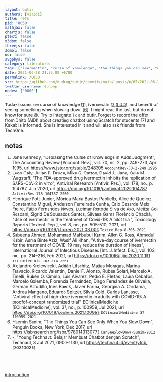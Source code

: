 ```yaml
---
layout: butir
authors: [viridi]
title: refs
pid: '0050'
mathjax: false
chartjs: false
ptext: false
x3dom: false
threejs: false
3dmol: false
oo: false
svgphys: false
category: literatures
tags: ["ivermectin", "curse of knowledge", "the things you can see", "when you slow down"]
date: 2021-06-28 21:55:00 +0700
permalink: /0050
src: https://github.com/dudung/butir/commits/main/_posts/0/05/2021-06-28-refs.md
twitter_username: 6unpnp
nodes: ['0000']
---
```

Today issues are curse of knowledge [[1](#r1)], ivermectin [[2](#r2),[3](#r3),[4](#r4),[5](#r5)], and benefit of seeing something when slowing down [[6](#r6)]. I might read the last, but do not know for sure :laughing:. Try to integrate `lx` and butir. Forget to record the offer from Dhito (AIDI) about creating chatbot using Scratch for students [[7](#r7)] and Kakak is informed. She is interested in it and will also ask friends from TechOne.


## notes
1. <a name=r1></a>Jane Kennedy, "Debiasing the Curse of Knowledge in Audit Judgment", The Accounting Review [Account. Rev.], vol. 70, no. 2, pp. 249-273, Apr 1995, url <https://www.jstor.org/stable/248305> `AccountRev-70-2-249-1995`
2. <a name=r2></a>Leon Caly, Julian D. Druce, Mike G. Catton, David A. Jans, Kylie M. Wagstaff, "The FDA-approved drug ivermectin inhibits the replication of SARS-CoV-2 in
vitro", Antiviral Research [Antivir. Res.], vol. 178, no., p. 104787, Jun 2020, url <https://doi.org/10.1016/j.antiviral.2020.104787> `AntivirRes-178-104787-2020`
3. <a name=r3></a>Henrique Pott-Junior, Mônica Maria Bastos Paoliello, Alice de Queiroz Constantino Miguel, Anderson Ferreirada Cunha, Caio Cesarde Melo Freire, Fábio Fernandes Neves, Lucimar Rettoda Silva de Avó, Meliza Goi Roscani, Sigrid De Sousados Santos, Silvana Gama Florêncio Chachá, "Use of ivermectin in the treatment of Covid-19: A pilot trial", Toxicology Reports [Toxicol. Rep.], vol. 8, no., pp. 505–510, 2021, url <https://doi.org/10.1016/j.toxrep.2021.03.003> `ToxicolRep-8-505-2021`
4. <a name=r4></a>Sabeena Ahmed, Mohammad Mahbubul Karim, Allen G. Ross, Ahmedul Kabir, Asma Binte Aziz, Wasif Ali Khan, "A five-day course of ivermectin for the treatment of COVID-19 may reduce the duration of illness", International Journal of Infectious Diseases [Int. J. Infect. Dis.], vol. 103, no., pp. 214–216, Feb 2021, url <https://doi.org/10.1016/j.ijid.2020.11.191>  `IntJInfectDis-103-214-2021`
5. <a name=r5></a>Alejandro Krolewiecki, Adrián Lifschitz, Matías Moragas, Marina Travacio, Ricardo Valentini, Daniel F. Alonso, Rubén Solari, Marcelo A. Tinelli, Rubén O. Cimino, Luis Álvarez, Pedro E. Fleitas, Laura Ceballos, Marcelo Golemba, Florencia Fernández, Diego Fernández de Oliveira, German Astudillo, Inés Baeck, Javier Farina, Georgina A. Cardama, Andrea Mangano, Eduardo Spitzer, Silvia Gold, Carlos Lanusse, "Antiviral effect of high-dose ivermectin in adults with COVID-19: A proofof-concept randomized trial", EClinicalMedicine [EClinicalMedicine], vol. 37, no., p. 100959, Jul 2021, url <https://doi.org/10.1016/j.eclinm.2021.100959> `EClinicalMedicine-37-100959-2021`
6. <a name=r6></a>Haemin Sunim, "The Things You Can See Only When You Slow Down", Penguin Books, New York, Dec 2017, url <https://isbnsearch.org/isbn/9780143130772> `CanSeeSlowDown-Sunim-2012`
7. <a name=r7></a>-, "Young Technaut: Belajar Membuat Chatbot dengan Scratch", Technaut, 3 Jul 2021, 0900-1130, url <https://technaut.id/event/ytcb/> [20210628].


## &nbsp;
[introduction](0000)
